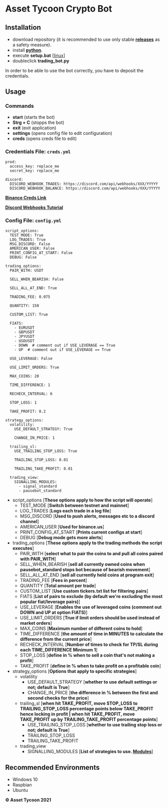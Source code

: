 # Asset Tycoon Crypto Bot

## Installation

- download repository (it is recommended to use only stable **[releases](https://github.com/GitHub-Leon/Trading_Bot_Binance/releases)** as a safety measure).
- install **[python](https://www.python.org/downloads/)**. 
- execute **setup.bat** [[linux](https://www.linux.org/threads/running-windows-batch-files-on-linux.11205/)]
- doubleclick **trading_bot.py**

In order to be able to use the bot correctly, you have to deposit the credentials.

## Usage

### Commands

- **start** (starts the bot)
- **Strg + C** (stopps the bot)
- **exit** (exit application)
- **settings** (opens config file to edit configuration)
- **creds** (opens creds file to edit)

### Credentials File: `creds.yml`

    prod:  
      access_key: replace_me  
      secret_key: replace_me  
      
    discord:  
      DISCORD_WEBHOOK_TRADES: https://discord.com/api/webhooks/XXX/YYYYY  
      DISCORD_WEBHOOK_BALANCE: https://discord.com/api/webhooks/XXX/YYYYY

**[Binance Creds Link](https://www.binance.com/en-IN/support/faq/360002502072)**

**[Discord Webhooks Tutorial](https://support.discord.com/hc/en-us/articles/228383668-Intro-to-Webhooks)**

### Config File: `config.yml`

    script_options:
      TEST_MODE: True
      LOG_TRADES: True
      MSG_DISCORD: False
      AMERICAN_USER: False
      PRINT_CONFIG_AT_START: False
      DEBUG: False
    
    trading_options:
      PAIR_WITH: USDT
    
      SELL_WHEN_BEARISH: False
    
      SELL_ALL_AT_END: True
   
      TRADING_FEE: 0.075
    
      QUANTITY: 150
    
      CUSTOM_LIST: True
      
      FIATS:
        - EURUSDT
        - GBPUSDT
        - JPYUSDT
        - USDUSDT
        - DOWN  # comment out if USE_LEVERAGE == True
        - UP  # comment out if USE_LEVERAGE == True
    
      USE_LEVERAGE: False
    
      USE_LIMIT_ORDERS: True
    
      MAX_COINS: 20
    
      TIME_DIFFERENCE: 1
    
      RECHECK_INTERVAL: 6
    
      STOP_LOSS: 1
    
      TAKE_PROFIT: 0.2
    
    strategy_options:
      volatility:
        USE_DEFAULT_STRATEGY: True
    
        CHANGE_IN_PRICE: 1
    
      trailing_sl:
        USE_TRAILING_STOP_LOSS: True
    
        TRAILING_STOP_LOSS: 0.01
        
        TRAILING_TAKE_PROFIT: 0.01
    
      trading_view:
        SIGNALLING_MODULES:
          - signal_standard
          - pausebot_standard

- script_options [**These options apply to how the script will operate**]
    - TEST_MODE [**Switch between testnet and mainnet**]
    - LOG_TRADES [**Logs each trade in a log file**]
    - MSG_DISCORD [**Used to push alerts, messages etc to a discord channel**]
    - AMERICAN_USER [**Used for binance.us**]
    - PRINT_CONFIG_AT_START [**Prints current configs at start**]
    - DEBUG [**Debug mode gets more alerts**]
- trading_options [**These options apply to the trading methods the script executes**]
    - PAIR_WITH [**select what to pair the coins to and pull all coins paired with PAIR_WITH**]
    - SELL_WHEN_BEARISH [**sell all currently owned coins when pausebot_standard stops bot because of bearish movement**]
    - SELL_ALL_AT_END [**sell all currently held coins at program exit**]
    - TRADING_FEE [**Fees in percent**]
    - QUANTITY [**Total amount per trade**]
    - CUSTOM_LIST [**Use custom tickers.txt list for filtering pairs**]
    - FIATS [**List of pairs to exclude (by default we're excluding the most popular fiat/leverage pairs)**]
    - USE_LEVERAGE [**Enables the use of leveraged coins (comment out DOWN and UP at option FIATS)**]
    - USE_LIMIT_ORDERS [**True if limit orders should be used instead of market orders**]
    - MAX_COINS [**Maximum number of different coins to hold**]
    - TIME_DIFFERENCE [**the amount of time in MINUTES to calculate the difference from the current price**]
    - RECHECK_INTERVAL [**Number of times to check for TP/SL during each TIME_DIFFERENCE Minimum 1**]
    - STOP_LOSS [**define in % when to sell a coin that's not making a profit**]
    - TAKE_PROFIT [**define in % when to take profit on a profitable coin**]
- strategy_options [**Options that apply to specific strategies**]
    - volatility
        - USE_DEFAULT_STRATEGY [**whether to use default settings or not; default is True**]
        - CHANGE_IN_PRICE [**the difference in % between the first and second checks for the price**]
    - trailing_sl [**when hit TAKE_PROFIT, move STOP_LOSS to TRAILING_STOP_LOSS percentage points below TAKE_PROFIT hence locking in profit | when hit TAKE_PROFIT, move TAKE_PROFIT up by TRAILING_TAKE_PROFIT percentage points**]
        - USE_TRAILING_STOP_LOSS [**whether to use trailing stop loss or not; default is True**]
        - TRAILING_STOP_LOSS
        - TRAILING_TAKE_PROFIT
    - trading_view
        - SIGNALLING_MODULES [**List of strategies to use. [Modules](https://github.com/GitHub-Leon/Trading_Bot_Binance/src/strategies/README.md)**]



## Recommended Environments

 - Windows 10
 - Raspbian
 - Ubuntu

**© Asset Tycoon 2021**
